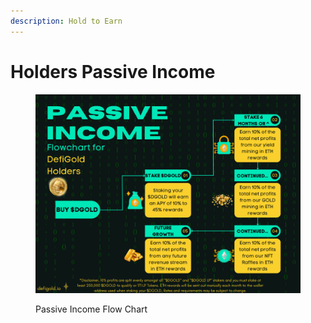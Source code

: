 ```yaml
---
description: Hold to Earn
---
```


# Holders Passive Income

<figure><img src="../.gitbook/assets/Passive income flow chart.png" alt=""><figcaption><p>Passive Income Flow Chart</p></figcaption></figure>
